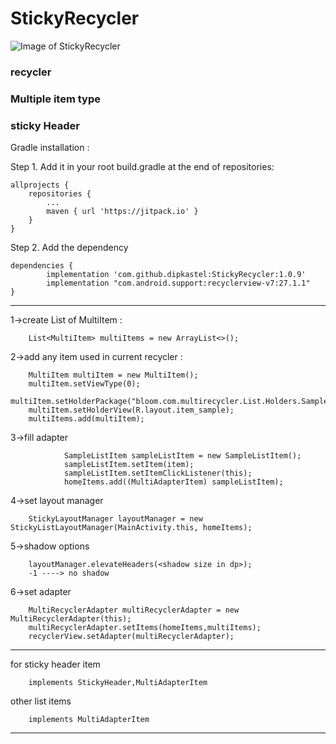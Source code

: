 # StickyRecycler


![Image of StickyRecycler](https://github.com/dipkastel/StickyRecycler/blob/master/ScreenShots/20180513_120456.gif?raw=true)

###  recycler
###  Multiple item type
###  sticky Header

Gradle installation :



Step 1. Add it in your root build.gradle at the end of repositories:

	allprojects {
		repositories {
			...
			maven { url 'https://jitpack.io' }
		}
	}
Step 2. Add the dependency

	dependencies {
	        implementation 'com.github.dipkastel:StickyRecycler:1.0.9'
    		implementation "com.android.support:recyclerview-v7:27.1.1"
	}
        
------


1->create List of MultiItem :

        List<MultiItem> multiItems = new ArrayList<>();

2->add any item used in current recycler :

        MultiItem multiItem = new MultiItem();
        multiItem.setViewType(0);
        multiItem.setHolderPackage("bloom.com.multirecycler.List.Holders.SampleItemViewHolder");
        multiItem.setHolderView(R.layout.item_sample);
        multiItems.add(multiItem);
        
3->fill adapter

                SampleListItem sampleListItem = new SampleListItem();
                sampleListItem.setItem(item);
                sampleListItem.setItemClickListener(this);
                homeItems.add((MultiAdapterItem) sampleListItem);
                
4->set layout manager

        StickyLayoutManager layoutManager = new StickyListLayoutManager(MainActivity.this, homeItems);
        
5->shadow options

        layoutManager.elevateHeaders(<shadow size in dp>);
        -1 ----> no shadow
        
  
6->set adapter

        MultiRecyclerAdapter multiRecyclerAdapter = new MultiRecyclerAdapter(this);
        multiRecyclerAdapter.setItems(homeItems,multiItems);
        recyclerView.setAdapter(multiRecyclerAdapter);
        
        
------

for sticky header item

        implements StickyHeader,MultiAdapterItem 
        
other list items 
        
        implements MultiAdapterItem 

------

